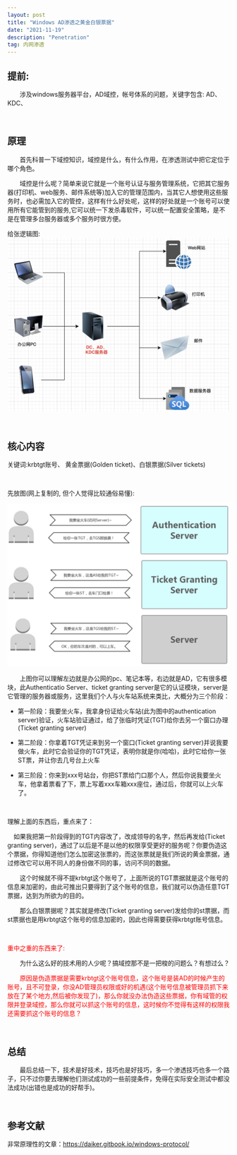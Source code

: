 ```yaml
---
layout: post
title: "Windows AD渗透之黄金白银票据"
date: "2021-11-19"
description: "Penetration"
tag: 内网渗透
--- 
```


## 提前:

&emsp;&emsp;涉及windows服务器平台，AD域控，帐号体系的问题，关键字包含: AD、KDC、

&emsp;

## 原理
&emsp;&emsp;首先科普一下域控知识，域控是什么，有什么作用，在渗透测试中把它定位于哪个角色。

&emsp;&emsp;域控是什么呢？简单来说它就是一个账号认证与服务管理系统，它把其它服务器(打印机、web服务、邮件系统等)加入它的管理范围内，当其它人想使用这些服务时，也必需加入它的管控，这样有什么好处呢，这样的好处就是一个账号可以使用所有它能管到的服务,它可以统一下发杀毒软件，可以统一配置安全策略，是不是在管理多台服务器或多个服务时很方便。


给张逻辑图:
![](/images/posts/ad_images/ad.jpg)



&emsp;

## 核心内容
关键词:krbtgt账号、 黄金票据(Golden ticket)、白银票据(Silver tickets)

&emsp;

先放图(网上复制的, 但个人觉得比较通俗易懂):

![](/images/posts/ad_images/tickets.jpg)


&emsp;&emsp;上图你可以理解左边就是办公网的pc、笔记本等，右边就是AD，它有很多模块，此Authenticatio Server、ticket granting server是它的认证模块，server是它管理的服务器或服务，这里我们个人与火车站系统来类比，大概分为三个阶段：
* 第一阶段：我要坐火车，我拿身份证给火车站(此为图中的authentication server)验证，火车站验证通过，给了张临时凭证(TGT)给你去另一个窗口办理(Ticket granting server)

* 第二阶段：你拿着TGT凭证来到另一个窗口(Ticket granting server)并说我要做火车，此时它会验证你的TGT凭证，表明你就是你(哈哈)，此时它给你一张ST票，并让你去几号台上火车

* 第三阶段：你来到xxx号站台，你把ST票给门口那个人，然后你说我要坐火车，他拿着票看了下，票上写着xxx车箱xxx座位，通过后，你就可以上火车了。

&emsp;

理解上面的东西后，重点来了：

&emsp;如果我把第一阶段得到的TGT内容改了，改成领导的名字，然后再发给(Ticket granting server)，通过了以后是不是以他的权限享受更好的服务呢？你要伪造这个票据，你得知道他们怎么加密这张票的，而这张票就是我们所说的黄金票据，通过修改它可以用不同人的身份做不同的事，访问不同的数据。

&emsp;&emsp;这个时候就不得不提krbtgt这个账号了，上面所说的TGT票据就是这个账号的信息来加密的，由此可推出只要得到了这个账号的信息，我们就可以伪造任意TGT票据，达到为所欲为的目的。

&emsp;&emsp;那么白银票据呢？其实就是修改(Ticket granting server)发给你的st票据，而st票据也是用krbtgt这个账号的信息加密的，因此也得需要获得krbtgt账号信息。

&emsp;

<font color=red>重中之重的东西来了:</font>

&emsp;&emsp;为什么这么好的技术用的人少呢？搞域控那不是一把梭的问题么？有想过么？

<font color=red>&emsp;&emsp;原因是伪造票据是需要krbtgt这个账号信息，这个账号是装AD的时候产生的账号，且不可登录，你没AD管理员权限或好的机遇(这个账号信息被管理员抓下来放在了某个地方,然后被你发现了)，那么你就没办法伪造这些票据，你有域管的权限并登录域控，那么你就可以抓这个账号的信息，这时候你不觉得有这样的权限我还需要抓这个账号的信息？</font>


&emsp;
## 总结
&emsp;&emsp;最后总结一下，技术是好技术，技巧也是好技巧，多一个渗透技巧也多一个路子，只不过你要去理解他们测试成功的一些前提条件，免得在实际安全测试中都没法成功(出错也是成功的好帮手)。


&emsp;
## 参考文献
非常原理性的文章：https://daiker.gitbook.io/windows-protocol/